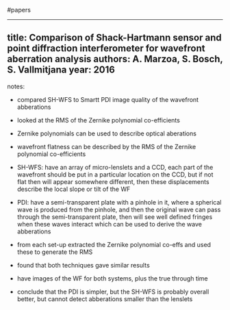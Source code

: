 #papers

---
title: Comparison of Shack-Hartmann sensor and point diffraction interferometer for wavefront aberration analysis
authors: A. Marzoa, S. Bosch, S. Vallmitjana
year: 2016
---
notes:
- compared SH-WFS to Smartt PDI image quality of the wavefront abberations

- looked at the RMS of the Zernike polynomial co-efficients

- Zernike polynomials can be used to describe optical aberations

- wavefront flatness can be described by the RMS of the Zernike polynomial co-efficients

- SH-WFS: have an array of micro-lenslets and a CCD, each part of the wavefront should be put in a particular location on the CCD, but if not flat then will appear somewhere different, then these displacements describe the local slope or tilt of the WF

- PDI: have a semi-transparent plate with a pinhole in it, where a spherical wave is produced from the pinhole, and then the original wave can pass through the semi-transparent plate, then will see well defined fringes when these waves interact which can be used to derive the wave abberations

- from each set-up extracted the Zernike polynomial co-effs and used these to generate the RMS

- found that both techniques gave similar results

- have images of the WF for both systems, plus the true through time

- conclude that the PDI is simpler, but the SH-WFS is probably overall better, but cannot detect abberations smaller than the lenslets